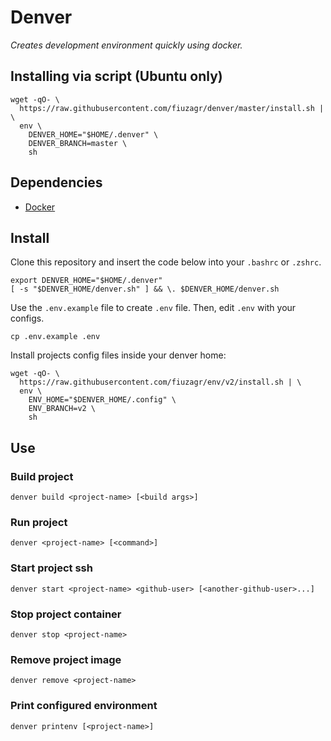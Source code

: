 # Denver

_Creates development environment quickly using docker._


## Installing via script (Ubuntu only)

```shell
wget -qO- \
  https://raw.githubusercontent.com/fiuzagr/denver/master/install.sh | \
  env \
    DENVER_HOME="$HOME/.denver" \
    DENVER_BRANCH=master \
    sh
```


## Dependencies

- [Docker](https://www.docker.com/)


## Install

Clone this repository and insert the code below into your `.bashrc` or `.zshrc`.

```shell
export DENVER_HOME="$HOME/.denver"
[ -s "$DENVER_HOME/denver.sh" ] && \. $DENVER_HOME/denver.sh
```

Use the `.env.example` file to create `.env` file. Then, edit `.env` with your
configs.

```shell
cp .env.example .env
```

Install projects config files inside your denver home:

```shell
wget -qO- \
  https://raw.githubusercontent.com/fiuzagr/env/v2/install.sh | \
  env \
    ENV_HOME="$DENVER_HOME/.config" \
    ENV_BRANCH=v2 \
    sh
```

## Use

### Build project

```shell
denver build <project-name> [<build args>]
```

### Run project

```shell
denver <project-name> [<command>]
```

### Start project ssh

```shell
denver start <project-name> <github-user> [<another-github-user>...]
```

### Stop project container

```shell
denver stop <project-name>
```

### Remove project image

```shell
denver remove <project-name>
```

### Print configured environment

```shell
denver printenv [<project-name>]
```
